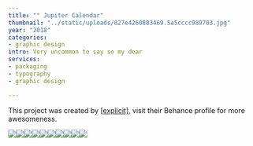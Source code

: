 ```yaml
---
title: "° Jupiter Calendar"
thumbnail: "../static/uploads/827e4260883469.5a5cccc989703.jpg"
year: "2018"
categories:
- graphic design
intro: Very uncommon to say so my dear
services:
- packaging
- typography
- graphic design

---
```

This project was created by [\[explicit\]](https://www.behance.net/explic_it), visit their Behance profile for more awesomeness.

![](/uploads/ebce4060883469.5aa7c8a544058.gif)![](/uploads/0307ca60883469.5a5cccc985b70.jpg)![](/uploads/310c8060883469.5a5cccc98ab9b.jpg)![](/uploads/e9e36060883469.5a5cccc987050.jpg)![](/uploads/e9becf60883469.5a5cf1e6c8f3f.gif)![](/uploads/278cb260883469.5a5cccc98a0b0.jpg)![](/uploads/f5739b60883469.5a5cccc987c40.jpg)![](/uploads/1aff4160883469.5a5cfd03c56af.gif)![](/uploads/f6477e60883469.5a5cccc98834b.jpg)![](/uploads/3dd5e460883469.5a5cccc98ee1e.jpg)